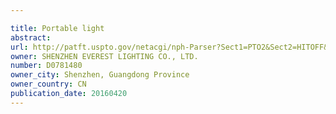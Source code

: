 ```yaml
---

title: Portable light
abstract: 
url: http://patft.uspto.gov/netacgi/nph-Parser?Sect1=PTO2&Sect2=HITOFF&p=1&u=%2Fnetahtml%2FPTO%2Fsearch-adv.htm&r=1&f=G&l=50&d=PALL&S1=D0781480&OS=D0781480&RS=D0781480
owner: SHENZHEN EVEREST LIGHTING CO., LTD.
number: D0781480
owner_city: Shenzhen, Guangdong Province
owner_country: CN
publication_date: 20160420
---
```

